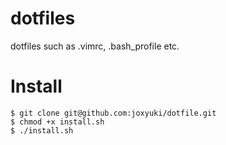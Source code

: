 # dotfiles
dotfiles such as .vimrc, .bash_profile etc.

# Install

```
$ git clone git@github.com:joxyuki/dotfile.git
$ chmod +x install.sh
$ ./install.sh
```

